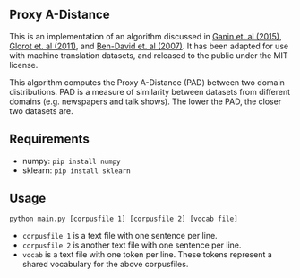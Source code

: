 
## Proxy A-Distance

This is an implementation of an algorithm discussed in [Ganin et. al (2015)](https://arxiv.org/abs/1505.07818), [Glorot et. al (2011)](http://www.icml-2011.org/papers/342_icmlpaper.pdf), and [Ben-David et. al (2007)](https://papers.nips.cc/paper/2983-analysis-of-representations-for-domain-adaptation). It has been adapted for use with machine translation datasets, and released to the public under the MIT license. 

This algorithm computes the Proxy A-Distance (PAD) between two domain distributions. PAD is a measure of similarity between datasets from different domains (e.g. newspapers and talk shows). The lower the PAD, the closer two datasets are. 



## Requirements

* numpy: `pip install numpy`
* sklearn: `pip install sklearn`

## Usage

```
python main.py [corpusfile 1] [corpusfile 2] [vocab file]
```

* `corpusfile 1` is a text file with one sentence per line.
* `corpusfile 2` is another text file with one sentence per line.
* `vocab` is a text file with one token per line. These tokens represent a shared vocabulary for the above corpusfiles.
